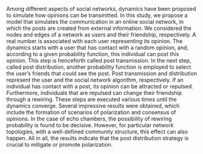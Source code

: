 Among different aspects of social networks, dynamics have been proposed to simulate how opinions can be transmitted. In this study, we propose a model that simulates the communication in an online social network, 
in which the posts are created from external information. We considered the nodes and edges of a network as users and their friendship, respectively. A real number is associated with each user representing its 
opinion. The dynamics starts with a user that has contact with a random opinion, and, according to a given probability function, this individual can post this opinion. This step is henceforth called post 
transmission. In the next step, called post distribution, another probability function is employed to select the user’s friends that could see the post. Post transmission and distribution represent the user and 
the social network algorithm, respectively. If an individual has contact with a post, its opinion can be attracted or repulsed. Furthermore, individuals that are repulsed can change their friendship through a 
rewiring. These steps are executed various times until the dynamics converge. Several impressive results were obtained, which include the formation of scenarios of polarization and consensus of opinions. In the case 
of echo chambers, the possibility of rewiring probability is found to be decisive. However, for particular network topologies, with a well-defined community structure, this effect can also happen. All in all, the 
results indicate that the post distribution strategy is crucial to mitigate or promote polarization.
